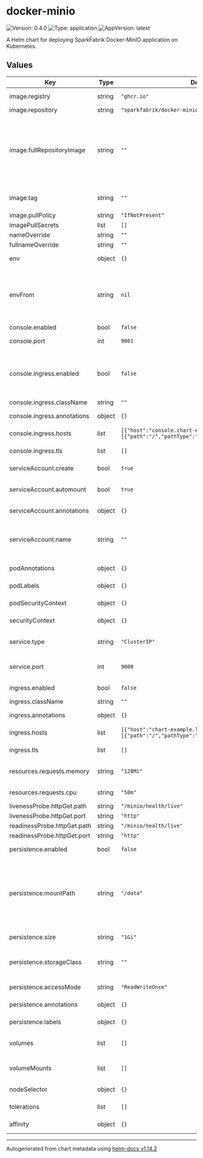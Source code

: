 # docker-minio

![Version: 0.4.0](https://img.shields.io/badge/Version-0.4.0-informational?style=flat-square) ![Type: application](https://img.shields.io/badge/Type-application-informational?style=flat-square) ![AppVersion: latest](https://img.shields.io/badge/AppVersion-latest-informational?style=flat-square)

A Helm chart for deploying SparkFabrik Docker-MinIO application on Kubernetes.

## Values

| Key | Type | Default | Description |
|-----|------|---------|-------------|
| image.registry | string | `"ghcr.io"` | The image registry (e.g. docker.io, quay.io, ghcr.io). |
| image.repository | string | `"sparkfabrik/docker-minio"` | The image repository. |
| image.fullRepositoryImage | string | `""` | The image repository full url (e.g. docker.io/namespace/image, quay.io/namespace/image, ghcr.io/namespace/image) and repository together as single string. If set, it takes precedence over registry and repository. |
| image.tag | string | `""` | The image tag. If not defined, the appVersion will be used. |
| image.pullPolicy | string | `"IfNotPresent"` | The image pull policy. |
| imagePullSecrets | list | `[]` |  |
| nameOverride | string | `""` |  |
| fullnameOverride | string | `""` |  |
| env | object | `{}` | The environment variables to pass to the MinIO container. |
| envFrom | string | `nil` | The environment variables to pass to the MinIO container using the envFrom configuration. You can use this to load environment variables from a ConfigMap or a Secret. |
| console.enabled | bool | `false` | Enable the MinIO console. |
| console.port | int | `9001` | The port on which the console will be available. |
| console.ingress.enabled | bool | `false` | Enable the console Ingress. ATTENTION: this will create an Ingress resource dedicated to the console, so the console will be available from outside the cluster. |
| console.ingress.className | string | `""` | The Ingress class to use. |
| console.ingress.annotations | object | `{}` | The annotations to add to the console Ingress. |
| console.ingress.hosts | list | `[{"host":"console.chart-example.local","paths":[{"path":"/","pathType":"ImplementationSpecific"}]}]` | The hosts to use for the console Ingress. |
| console.ingress.tls | list | `[]` | The TLS configuration to use for the console Ingress. |
| serviceAccount.create | bool | `true` | Specifies whether a service account should be created. |
| serviceAccount.automount | bool | `true` | Specifies if automatically mount a ServiceAccount's API credentials. |
| serviceAccount.annotations | object | `{}` | Annotations to add to the service account. |
| serviceAccount.name | string | `""` | The name of the service account to use. If not set and create is true, a name is generated using the fullname template. |
| podAnnotations | object | `{}` | The annotations to add to the MinIO pod. |
| podLabels | object | `{}` | The labels to add to the MinIO pod. |
| podSecurityContext | object | `{}` | The security context to add to the MinIO pod. |
| securityContext | object | `{}` | The security context to add to the MinIO container. |
| service.type | string | `"ClusterIP"` | The type of MinIO service to create. This is the service for the S3 API. |
| service.port | int | `9000` | The port on which the service will be available. This is the service for the S3 API. |
| ingress.enabled | bool | `false` | Enable the Ingress for the MinIO service. |
| ingress.className | string | `""` | The Ingress class to use. |
| ingress.annotations | object | `{}` | The annotations to add to the Ingress. |
| ingress.hosts | list | `[{"host":"chart-example.local","paths":[{"path":"/","pathType":"ImplementationSpecific"}]}]` | The hosts to use for the Ingress. |
| ingress.tls | list | `[]` | The TLS configuration to use for the Ingress. |
| resources.requests.memory | string | `"128Mi"` | The amount of memory that the MinIO container will need. |
| resources.requests.cpu | string | `"50m"` | The amount of CPU that the MinIO container will need. |
| livenessProbe.httpGet.path | string | `"/minio/health/live"` |  |
| livenessProbe.httpGet.port | string | `"http"` |  |
| readinessProbe.httpGet.path | string | `"/minio/health/live"` |  |
| readinessProbe.httpGet.port | string | `"http"` |  |
| persistence.enabled | bool | `false` | Enable persistence using Persistent Volume Claims. |
| persistence.mountPath | string | `"/data"` | The path where the volume will be mounted. ATTENTION: this path must be the same as the one used to store the data in the MinIO container. The `BUCKET_ROOT` environment variable will automatically be set to this path. |
| persistence.size | string | `"1Gi"` | The size of the Persistent Volume to request. |
| persistence.storageClass | string | `""` | The storage class to use for the Persistent Volume. If not set, the default storage class will be used. |
| persistence.accessMode | string | `"ReadWriteOnce"` | The access mode of the Persistent Volume. |
| persistence.annotations | object | `{}` | The annotations to add to the Persistent Volume Claim. |
| persistence.labels | object | `{}` | The labels to use for the Persistent Volume Claim. |
| volumes | list | `[]` | Additional volumes on the output Deployment definition. |
| volumeMounts | list | `[]` | Additional volumeMounts on the output Deployment definition. |
| nodeSelector | object | `{}` | Node selector for MinIO pod assignment. |
| tolerations | list | `[]` | Tolerations for MinIO pod assignment. |
| affinity | object | `{}` | Affinity for MinIO pod assignment. |

----------------------------------------------
Autogenerated from chart metadata using [helm-docs v1.14.2](https://github.com/norwoodj/helm-docs/releases/v1.14.2)
